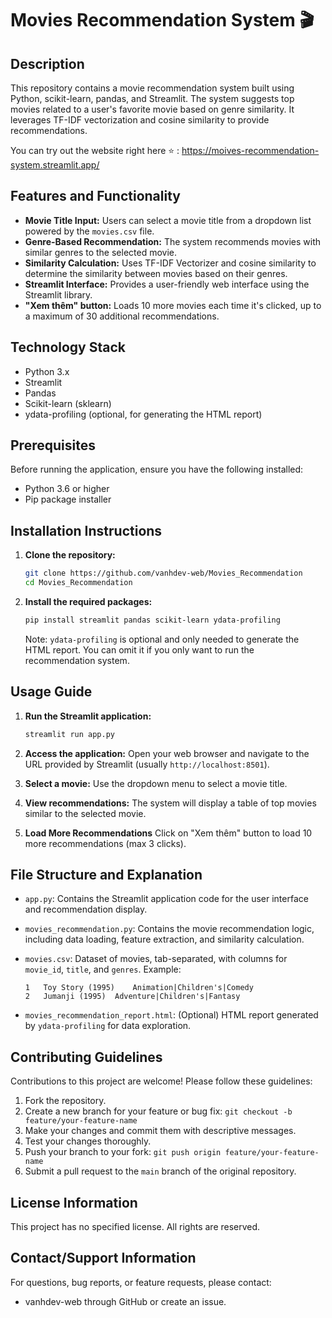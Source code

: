 # Movies Recommendation System 🎬

## Description

This repository contains a movie recommendation system built using Python, scikit-learn, pandas, and Streamlit. The system suggests top movies related to a user's favorite movie based on genre similarity. It leverages TF-IDF vectorization and cosine similarity to provide recommendations.

You can try out the website right here ⭐ : https://moives-recommendation-system.streamlit.app/

## Features and Functionality

*   **Movie Title Input:** Users can select a movie title from a dropdown list powered by the `movies.csv` file.
*   **Genre-Based Recommendation:** The system recommends movies with similar genres to the selected movie.
*   **Similarity Calculation:** Uses TF-IDF Vectorizer and cosine similarity to determine the similarity between movies based on their genres.
*   **Streamlit Interface:** Provides a user-friendly web interface using the Streamlit library.
*   **"Xem thêm" button:** Loads 10 more movies each time it's clicked, up to a maximum of 30 additional recommendations.

## Technology Stack

*   Python 3.x
*   Streamlit
*   Pandas
*   Scikit-learn (sklearn)
*   ydata-profiling (optional, for generating the HTML report)

## Prerequisites

Before running the application, ensure you have the following installed:

*   Python 3.6 or higher
*   Pip package installer

## Installation Instructions

1.  **Clone the repository:**

    ```bash
    git clone https://github.com/vanhdev-web/Movies_Recommendation
    cd Movies_Recommendation
    ```

2.  **Install the required packages:**

    ```bash
    pip install streamlit pandas scikit-learn ydata-profiling
    ```

    Note: `ydata-profiling` is optional and only needed to generate the HTML report. You can omit it if you only want to run the recommendation system.

## Usage Guide

1.  **Run the Streamlit application:**

    ```bash
    streamlit run app.py
    ```

2.  **Access the application:**
    Open your web browser and navigate to the URL provided by Streamlit (usually `http://localhost:8501`).

3.  **Select a movie:**
    Use the dropdown menu to select a movie title.

4.  **View recommendations:**
    The system will display a table of top movies similar to the selected movie.
5.  **Load More Recommendations**
    Click on "Xem thêm" button to load 10 more recommendations (max 3 clicks).

## File Structure and Explanation

*   `app.py`: Contains the Streamlit application code for the user interface and recommendation display.
*   `movies_recommendation.py`: Contains the movie recommendation logic, including data loading, feature extraction, and similarity calculation.
*   `movies.csv`: Dataset of movies, tab-separated, with columns for `movie_id`, `title`, and `genres`. Example:

    ```
    1	Toy Story (1995)	Animation|Children's|Comedy
    2	Jumanji (1995)	Adventure|Children's|Fantasy
    ```
*   `movies_recommendation_report.html`: (Optional) HTML report generated by `ydata-profiling` for data exploration.


## Contributing Guidelines

Contributions to this project are welcome! Please follow these guidelines:

1.  Fork the repository.
2.  Create a new branch for your feature or bug fix: `git checkout -b feature/your-feature-name`
3.  Make your changes and commit them with descriptive messages.
4.  Test your changes thoroughly.
5.  Push your branch to your fork: `git push origin feature/your-feature-name`
6.  Submit a pull request to the `main` branch of the original repository.

## License Information

This project has no specified license. All rights are reserved.

## Contact/Support Information

For questions, bug reports, or feature requests, please contact:

*   vanhdev-web through GitHub or create an issue.
